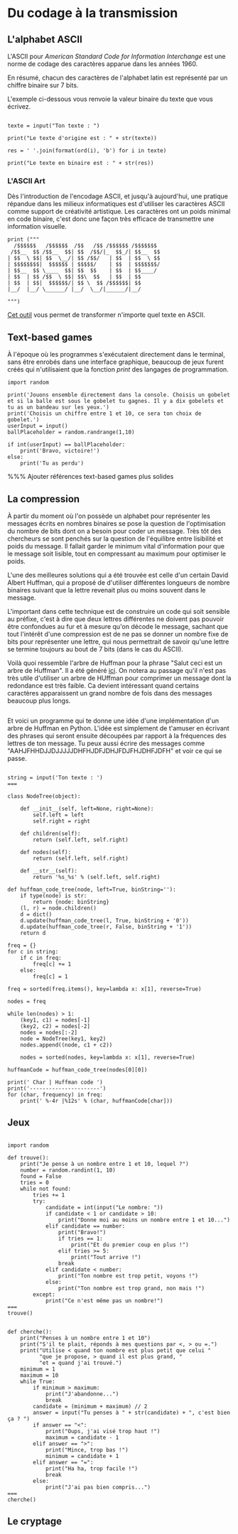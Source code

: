 # Du codage à la transmission

## L'alphabet ASCII

L'ASCII pour *American Standard Code for Information Interchange* est une norme de codage des caractères apparue dans les années 1960. 

En résumé, chacun des caractères de l'alphabet latin est représenté par un chiffre binaire sur 7 bits. 

L'exemple ci-dessous vous renvoie la valeur binaire du texte que vous écrivez. 

```{codeplay}
  
texte = input("Ton texte : ")

print("Le texte d'origine est : " + str(texte)) 
  
res = ' '.join(format(ord(i), 'b') for i in texte) 
  
print("Le texte en binaire est : " + str(res))

```

### L'ASCII Art

Dès l'introduction de l'encodage ASCII, et jusqu'à aujourd'hui, une pratique répandue dans les milieux informatiques est d'utiliser les caractères ASCII comme support de créativité artistique. Les caractères ont un poids minimal en code binaire, c'est donc une façon très efficace de transmettre une information visuelle. 

```{codeplay}
print ("""
  /$$$$$$   /$$$$$$  /$$   /$$ /$$$$$$ /$$$$$$$ 
 /$$__  $$ /$$__  $$| $$  /$$/|_  $$_/| $$__  $$
| $$  \ $$| $$  \__/| $$ /$$/   | $$  | $$  \ $$
| $$$$$$$$|  $$$$$$ | $$$$$/    | $$  | $$$$$$$/
| $$__  $$ \____  $$| $$  $$    | $$  | $$____/ 
| $$  | $$ /$$  \ $$| $$\  $$   | $$  | $$      
| $$  | $$|  $$$$$$/| $$ \  $$ /$$$$$$| $$      
|__/  |__/ \______/ |__/  \__/|______/|__/      
                                           
""")
```

[Cet outil](https://www.patorjk.com/software/taag/#p=display&f=Small&t=Entrez%20votre%20texte) vous permet de transformer n'importe quel texte en ASCII. 

## Text-based games

À l'époque où les programmes s'exécutaient directement dans le terminal, sans être enrobés dans une interface graphique, beaucoup de jeux furent créés qui n'utilisaient que la fonction *print* des langages de programmation. 

```{codeplay}
import random 

print('Jouons ensemble directement dans la console. Choisis un gobelet et si la balle est sous le gobelet tu gagnes. Il y a dix gobelets et tu as un bandeau sur les yeux.')
print('Choisis un chiffre entre 1 et 10, ce sera ton choix de gobelet.')
userInput = input()
ballPlaceholder = random.randrange(1,10)

if int(userInput) == ballPlaceholder:
    print('Bravo, victoire!')
else: 
    print('Tu as perdu')
```

%%% Ajouter références text-based games plus solides

## La compression

À partir du moment où l'on possède un alphabet pour représenter les messages écrits en nombres binaires se pose la question de l'optimisation du nombre de bits dont on a besoin pour coder un message. Très tôt des chercheurs se sont penchés sur la question de l'équilibre entre lisibilité et poids du message. Il fallait garder le minimum vital d'information pour que le message soit lisible, tout en compressant au maximum pour optimiser le poids. 

L'une des meilleures solutions qui a été trouvée est celle d'un certain David Albert Huffman, qui a proposé de d'utiliser différentes longueurs de nombre binaires suivant que la lettre revenait plus ou moins souvent dans le message. 

L'important dans cette technique est de construire un code qui soit sensible au préfixe, c'est à dire que deux lettres différentes ne doivent pas pouvoir être confondues au fur et à mesure qu'on décode le message, sachant que tout l'intérêt d'une compression est de ne pas se donner un nombre fixe de bits pour représenter une lettre, qui nous permettrait de savoir qu'une lettre se termine toujours au bout de 7 bits (dans le cas du ASCII).

Voilà quoi ressemble l'arbre de Huffman pour la phrase "Salut ceci est un arbre de Huffman". Il a été généré [ici](http://huffman.ooz.ie/). On notera au passage qu'il n'est pas très utile d'utiliser un arbre de HUffman pour comprimer un message dont la redondance est très faible. Ca devient intéressant quand certains caractères apparaissent un grand nombre de fois dans des messages beaucoup plus longs. 

```{image} images/repinfo1/Huffman.png
```

Et voici un programme qui te donne une idée d'une implémentation d'un arbre de Huffman en Python. L'idée est simplement de t'amuser en écrivant des phrases qui seront ensuite découpées par rapport à la fréquences des lettres de ton message. Tu peux aussi écrire des messages comme "AAHJFHHDJJDJJJJJDHFHJDFJDHJFDJFHJDHFJDFH" et voir ce qui se passe. 


```{codeplay}

string = input('Ton texte : ')
===

class NodeTree(object):

    def __init__(self, left=None, right=None):
        self.left = left
        self.right = right

    def children(self):
        return (self.left, self.right)

    def nodes(self):
        return (self.left, self.right)

    def __str__(self):
        return '%s_%s' % (self.left, self.right)

def huffman_code_tree(node, left=True, binString=''):
    if type(node) is str:
        return {node: binString}
    (l, r) = node.children()
    d = dict()
    d.update(huffman_code_tree(l, True, binString + '0'))
    d.update(huffman_code_tree(r, False, binString + '1'))
    return d

freq = {}
for c in string:
    if c in freq:
        freq[c] += 1
    else:
        freq[c] = 1

freq = sorted(freq.items(), key=lambda x: x[1], reverse=True)

nodes = freq

while len(nodes) > 1:
    (key1, c1) = nodes[-1]
    (key2, c2) = nodes[-2]
    nodes = nodes[:-2]
    node = NodeTree(key1, key2)
    nodes.append((node, c1 + c2))

    nodes = sorted(nodes, key=lambda x: x[1], reverse=True)

huffmanCode = huffman_code_tree(nodes[0][0])

print(' Char | Huffman code ')
print('----------------------')
for (char, frequency) in freq:
    print(' %-4r |%12s' % (char, huffmanCode[char]))
```


## Jeux



<!-- import random 

print('Jouons ensemble directement dans la console. Choisis un gobelet et si la balle est sous le gobelet tu gagnes. Il y a dix gobelets et tu as un bandeau sur les yeux.')
print('Choisis un chiffre entre 1 et 10, ce sera ton choix de gobelet.')
userInput = input()
ballPlaceholder = random.randrange(1,10)

# Tu fixes le chiffre au premier jet de dé
# Ensuite tu donnes des indices plus petit ou plus grand
# Exercice suivant : tu choisis un nombre et le programme le recherche. 

if int(userInput) == ballPlaceholder:
    print('Bravo, victoire!')
else: 
    print('Tu as perdu') -->

<!-- 
    Pour Huffman : 
        
    # ajouter le texte en code non compressé
    # ajouter le code compressé
    # préciser qu'il faut transmettre le dictionnaire (pour un texte cout on ne gagne pas de place)


    Ajouter : 

    - Exercices qui confirment l'acquisition. 
 -->


```{codeplay}

import random

def trouve():
    print("Je pense à un nombre entre 1 et 10, lequel ?")
    number = random.randint(1, 10)
    found = False
    tries = 0
    while not found:
        tries += 1
        try: 
            candidate = int(input("Le nombre: "))
            if candidate < 1 or candidate > 10:
                print("Donne moi au moins un nombre entre 1 et 10...")
            elif candidate == number:
                print("Bravo!")
                if tries == 1:
                    print("Et du premier coup en plus !")
                elif tries >= 5:
                    print("Tout arrive !")
                break
            elif candidate < number:
                print("Ton nombre est trop petit, voyons !")
            else:
                print("Ton nombre est trop grand, non mais !")
        except:
            print("Ce n'est même pas un nombre!")
===
trouve()
```


```{codeplay}

def cherche():
    print("Penses à un nombre entre 1 et 10")
    print("S'il te plait, réponds à mes questions par <, > ou =.")
    print("Utilise < quand ton nombre est plus petit que celui "
          "que je propose, > quand il est plus grand, "
          "et = quand j'ai trouvé.")
    minimum = 1
    maximum = 10
    while True:
        if minimum > maximum:
            print("J'abandonne...")
            break
        candidate = (minimum + maximum) // 2
    	answer = input("Tu penses à " + str(candidate) + ", c'est bien ça ? ")
        if answer == "<":
            print("Oups, j'ai visé trop haut !")
            maximum = candidate - 1
        elif answer == ">":
            print("Mince, trop bas !")
            minimum = candidate + 1
        elif answer == "=":
            print("Ha ha, trop facile !")
            break
        else:
            print("J'ai pas bien compris...")
===
cherche()
```

## Le cryptage
